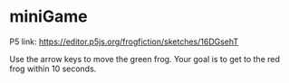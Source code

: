 # miniGame

P5 link: https://editor.p5js.org/frogfiction/sketches/16DGsehT

Use the arrow keys to move the green frog. Your goal is to get to the red frog within 10 seconds.
